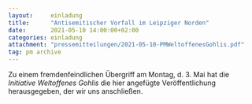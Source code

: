 ```yaml
---
layout:     einladung
title:      "Antisemitischer Vorfall im Leipziger Norden"
date:       2021-05-10 14:00:00+02:00
categories: einladung
attachment: "pressemitteilungen/2021-05-10-PMWeltoffenesGohlis.pdf"
tag: pm archive
---
```


Zu einem fremdenfeindlichen Übergriff am Montag, d. 3. Mai hat die *Initiative Weltoffenes Gohlis* die hier angefügte Veröffentlichung herausgegeben, der wir uns anschließen.
